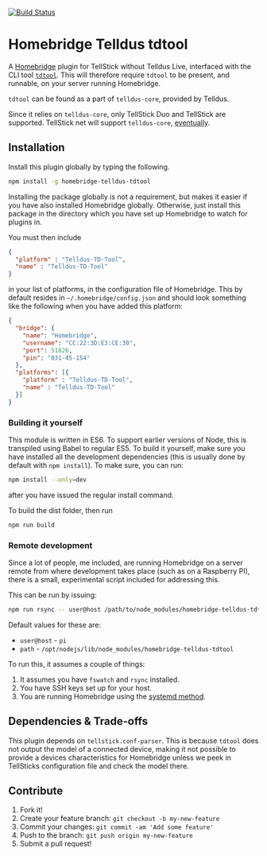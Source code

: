 [![Build Status](https://travis-ci.org/amlinger/homebridge-telldus-tdtool.svg?branch=master)](TravisBuild)

# Homebridge Telldus tdtool

A [Homebridge](Homebridge) plugin for TellStick without Telldus Live,
interfaced with the CLI tool [`tdtool`](tdtool). This will therefore
require `tdtool` to be present, and runnable, on your server running
Homebridge.

`tdtool` can be found as a part of `telldus-core`, provided by Telldus.

Since it relies on `telldus-core`, only TellStick Duo and TellStick are
supported. TellStick net will support `telldus-core`,
[eventually](TellStickCompability).

## Installation

Install this plugin globally by typing the following.
```bash
npm install -g homebridge-telldus-tdtool
```
Installing the package globally is not a requirement, but makes it easier if
you have also installed Homebridge globally. Otherwise, just install this
package in the directory which you have set up Homebridge to watch for
plugins in.

You must then include
```json
{
  "platform" : "Telldus-TD-Tool",
  "name" : "Telldus-TD-Tool"
}
```
in your list of platforms, in the configuration file of Homebridge. This by
default resides in `~/.homebridge/config.json` and should look something
like the following when you have added this platform:
```json
{
  "bridge": {
    "name": "Homebridge",
    "username": "CC:22:3D:E3:CE:30",
    "port": 51826,
    "pin": "031-45-154"
  },
  "platforms": [{
    "platform" : "Telldus-TD-Tool",
    "name" : "Telldus-TD-Tool"
  }]
}
```

### Building it yourself

This module is written in ES6. To support earlier versions of Node, this is
transpiled using Babel to regular ES5. To build it yourself, make sure you have
installed all the development dependencies (this is usually done by default
with `npm install`). To make sure, you can run:
```sh
npm install --only=dev
```
after you have issued the regular install command.

To build the dist folder, then run
```bash
npm run build
```

### Remote development

Since a lot of people, me included, are running Homebridge on a server remote
from where development takes place (such as on a Raspberry PI), there is a
small, experimental script included for addressing this.

This can be run by issuing:
```bash
npm run rsync -- user@host /path/to/node_modules/homebridge-telldus-tdtool
```

Default values for these are:
* `user@host` - `pi`
* `path` - `/opt/nodejs/lib/node_modules/homebridge-telldus-tdtool`

To run this, it assumes a couple of things:
1. It assumes you have `fswatch` and `rsync` installed.
2. You have SSH keys set up for your host.
3. You are running Homebridge using the [systemd method](SystemdMethod).

## Dependencies & Trade-offs
This plugin depends on `tellstick.conf-parser`. This is because `tdtool` does
not output the model of a connected device, making it not possible to provide
a devices characteristics for Homebridge unless we peek in TellSticks
configuration file and check the model there.

## Contribute
1. Fork it!
2. Create your feature branch: `git checkout -b my-new-feature`
3. Commit your changes: `git commit -am 'Add some feature'`
4. Push to the branch: `git push origin my-new-feature`
5. Submit a pull request!

<!---
The links below are used for referencing above.
-->
[TravisBuild]: https://travis-ci.org/amlinger/homebridge-telldus-tdtool
[tdtool]: http://developer.telldus.se/doxygen/
[Homebridge]: https://github.com/nfarina/homebridge
[TellStickCompability]: http://developer.telldus.se/
[SystemdMethod]: http://goo.gl/RQPvpn

